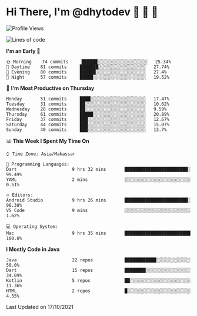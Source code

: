 # Hi There, I'm @dhytodev 👋 👋 👋

<!--
**DhytoDev/dhytodev** is a ✨ _special_ ✨ repository because its `README.md` (this file) appears on your GitHub profile.

Here are some ideas to get you started:

- 🔭 I’m currently working on ...
- 🌱 I’m currently learning ...
- 👯 I’m looking to collaborate on ...
- 🤔 I’m looking for help with ...
- 💬 Ask me about ...
- 📫 How to reach me: ...
- 😄 Pronouns: ...
- ⚡ Fun fact: ...
-->

<!--START_SECTION:waka-->
![Profile Views](http://img.shields.io/badge/Profile%20Views-0-blue)

![Lines of code](https://img.shields.io/badge/From%20Hello%20World%20I%27ve%20Written-277520%20lines%20of%20code-blue)

**I'm an Early 🐤** 

```text
🌞 Morning    74 commits     ██████░░░░░░░░░░░░░░░░░░░   25.34% 
🌆 Daytime    81 commits     ███████░░░░░░░░░░░░░░░░░░   27.74% 
🌃 Evening    80 commits     ██████░░░░░░░░░░░░░░░░░░░   27.4% 
🌙 Night      57 commits     █████░░░░░░░░░░░░░░░░░░░░   19.52%

```
📅 **I'm Most Productive on Thursday** 

```text
Monday       51 commits     ████░░░░░░░░░░░░░░░░░░░░░   17.47% 
Tuesday      31 commits     ██░░░░░░░░░░░░░░░░░░░░░░░   10.62% 
Wednesday    28 commits     ██░░░░░░░░░░░░░░░░░░░░░░░   9.59% 
Thursday     61 commits     █████░░░░░░░░░░░░░░░░░░░░   20.89% 
Friday       37 commits     ███░░░░░░░░░░░░░░░░░░░░░░   12.67% 
Saturday     44 commits     ███░░░░░░░░░░░░░░░░░░░░░░   15.07% 
Sunday       40 commits     ███░░░░░░░░░░░░░░░░░░░░░░   13.7%

```


📊 **This Week I Spent My Time On** 

```text
⌚︎ Time Zone: Asia/Makassar

💬 Programming Languages: 
Dart                     9 hrs 32 mins       ████████████████████████░   99.49% 
YAML                     2 mins              ░░░░░░░░░░░░░░░░░░░░░░░░░   0.51%

🔥 Editors: 
Android Studio           9 hrs 26 mins       ████████████████████████░   98.38% 
VS Code                  9 mins              ░░░░░░░░░░░░░░░░░░░░░░░░░   1.62%

💻 Operating System: 
Mac                      9 hrs 35 mins       █████████████████████████   100.0%

```

**I Mostly Code in Java** 

```text
Java                     22 repos            ████████████░░░░░░░░░░░░░   50.0% 
Dart                     15 repos            ████████░░░░░░░░░░░░░░░░░   34.09% 
Kotlin                   5 repos             ██░░░░░░░░░░░░░░░░░░░░░░░   11.36% 
HTML                     2 repos             █░░░░░░░░░░░░░░░░░░░░░░░░   4.55%

```



 Last Updated on 17/10/2021
<!--END_SECTION:waka-->
